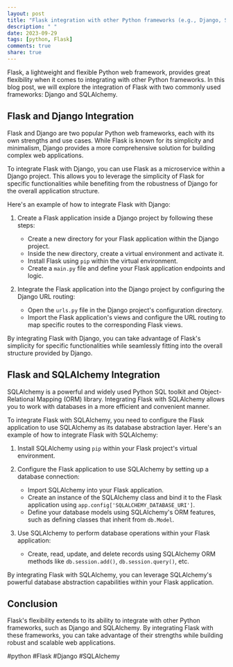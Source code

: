 ```yaml
---
layout: post
title: "Flask integration with other Python frameworks (e.g., Django, SQLAlchemy)"
description: " "
date: 2023-09-29
tags: [python, Flask]
comments: true
share: true
---
```


Flask, a lightweight and flexible Python web framework, provides great flexibility when it comes to integrating with other Python frameworks. In this blog post, we will explore the integration of Flask with two commonly used frameworks: Django and SQLAlchemy.

## Flask and Django Integration

Flask and Django are two popular Python web frameworks, each with its own strengths and use cases. While Flask is known for its simplicity and minimalism, Django provides a more comprehensive solution for building complex web applications.

To integrate Flask with Django, you can use Flask as a microservice within a Django project. This allows you to leverage the simplicity of Flask for specific functionalities while benefiting from the robustness of Django for the overall application structure.

Here's an example of how to integrate Flask with Django:

1. Create a Flask application inside a Django project by following these steps:
   - Create a new directory for your Flask application within the Django project.
   - Inside the new directory, create a virtual environment and activate it.
   - Install Flask using `pip` within the virtual environment.
   - Create a `main.py` file and define your Flask application endpoints and logic.

2. Integrate the Flask application into the Django project by configuring the Django URL routing:
   - Open the `urls.py` file in the Django project's configuration directory.
   - Import the Flask application's views and configure the URL routing to map specific routes to the corresponding Flask views.

By integrating Flask with Django, you can take advantage of Flask's simplicity for specific functionalities while seamlessly fitting into the overall structure provided by Django.

## Flask and SQLAlchemy Integration

SQLAlchemy is a powerful and widely used Python SQL toolkit and Object-Relational Mapping (ORM) library. Integrating Flask with SQLAlchemy allows you to work with databases in a more efficient and convenient manner.

To integrate Flask with SQLAlchemy, you need to configure the Flask application to use SQLAlchemy as its database abstraction layer. Here's an example of how to integrate Flask with SQLAlchemy:

1. Install SQLAlchemy using `pip` within your Flask project's virtual environment.

2. Configure the Flask application to use SQLAlchemy by setting up a database connection:
   - Import SQLAlchemy into your Flask application.
   - Create an instance of the SQLAlchemy class and bind it to the Flask application using `app.config['SQLALCHEMY_DATABASE_URI']`.
   - Define your database models using SQLAlchemy's ORM features, such as defining classes that inherit from `db.Model`.

3. Use SQLAlchemy to perform database operations within your Flask application:
   - Create, read, update, and delete records using SQLAlchemy ORM methods like `db.session.add()`, `db.session.query()`, etc.

By integrating Flask with SQLAlchemy, you can leverage SQLAlchemy's powerful database abstraction capabilities within your Flask application.

## Conclusion

Flask's flexibility extends to its ability to integrate with other Python frameworks, such as Django and SQLAlchemy. By integrating Flask with these frameworks, you can take advantage of their strengths while building robust and scalable web applications.

#python #Flask #Django #SQLAlchemy